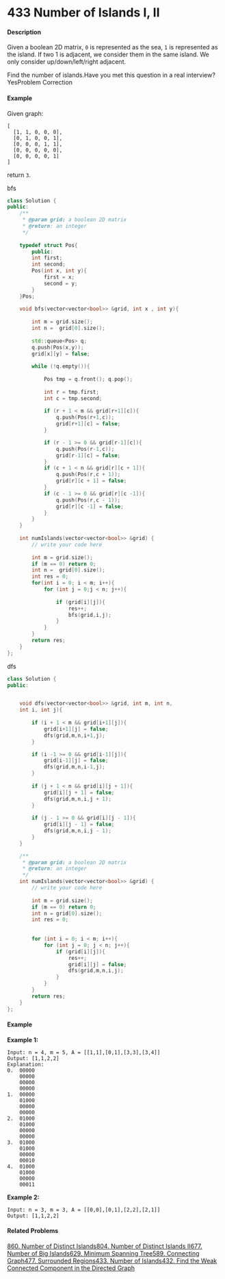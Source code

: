 # 433 Number of Islands I, II

#### Description

Given a boolean 2D matrix, `0` is represented as the sea, `1` is represented as the island. If two 1 is adjacent, we consider them in the same island. We only consider up/down/left/right adjacent.

Find the number of islands.Have you met this question in a real interview?  YesProblem Correction

#### Example

Given graph:

```text
[
  [1, 1, 0, 0, 0],
  [0, 1, 0, 0, 1],
  [0, 0, 0, 1, 1],
  [0, 0, 0, 0, 0],
  [0, 0, 0, 0, 1]
]
```

return `3`.

bfs

```cpp
class Solution {
public:
    /**
     * @param grid: a boolean 2D matrix
     * @return: an integer
     */
     
    typedef struct Pos{
        public:
        int first;
        int second;
        Pos(int x, int y){
            first = x;
            second = y;
        }
    }Pos;
    
    void bfs(vector<vector<bool>> &grid, int x , int y){
        
        int m = grid.size();
        int n =  grid[0].size();
        
        std::queue<Pos> q;
        q.push(Pos(x,y));
        grid[x][y] = false;
        
        while (!q.empty()){
            
            Pos tmp = q.front(); q.pop();
            
            int r = tmp.first;
            int c = tmp.second;
            
            if (r + 1 < m && grid[r+1][c]){
                q.push(Pos(r+1,c));
                grid[r+1][c] = false;
            }

            if (r - 1 >= 0 && grid[r-1][c]){
                q.push(Pos(r-1,c));
                grid[r-1][c] = false;
            }
            if (c + 1 < n && grid[r][c + 1]){
                q.push(Pos(r,c + 1));
                grid[r][c + 1] = false;
            }
            if (c - 1 >= 0 && grid[r][c -1]){
                q.push(Pos(r,c - 1));
                grid[r][c -1] = false;
            }
        }
    }
     
    int numIslands(vector<vector<bool>> &grid) {
        // write your code here
        
        int m = grid.size();
        if (m == 0) return 0;
        int n =  grid[0].size();
        int res = 0;
        for(int i = 0; i < m; i++){
            for (int j = 0;j < n; j++){
                
                if (grid[i][j]){
                    res++;
                    bfs(grid,i,j);
                }
            }
        }
        return res;
    }
};
```

dfs

```cpp
class Solution {
public:


    void dfs(vector<vector<bool>> &grid, int m, int n,
    int i, int j){
    
        if (i + 1 < m && grid[i+1][j]){
            grid[i+1][j] = false;
            dfs(grid,m,n,i+1,j);
        }

        if (i -1 >= 0 && grid[i-1][j]){
            grid[i-1][j] = false;
            dfs(grid,m,n,i-1,j);
        }
        
        if (j + 1 < n && grid[i][j + 1]){
            grid[i][j + 1] = false;
            dfs(grid,m,n,i,j + 1);
        }
        
        if (j - 1 >= 0 && grid[i][j - 1]){
            grid[i][j - 1] = false;
            dfs(grid,m,n,i,j - 1);
        }
    }

    /**
     * @param grid: a boolean 2D matrix
     * @return: an integer
     */
    int numIslands(vector<vector<bool>> &grid) {
        // write your code here
        
        int m = grid.size();
        if (m == 0) return 0;
        int n = grid[0].size();
        int res = 0;
        
        
        for (int i = 0; i < m; i++){
            for (int j = 0; j < n; j++){
                if (grid[i][j]){
                    res++;
                    grid[i][j] = false;
                    dfs(grid,m,n,i,j);
                }
            }
        }
        return res;
    }
};
```



#### Example

**Example 1:**

```text
Input: n = 4, m = 5, A = [[1,1],[0,1],[3,3],[3,4]]
Output: [1,1,2,2]
Explanation:
0.  00000
    00000
    00000
    00000
1.  00000
    01000
    00000
    00000
2.  01000
    01000
    00000
    00000
3.  01000
    01000
    00000
    00010
4.  01000
    01000
    00000
    00011
```

**Example 2:**

```text
Input: n = 3, m = 3, A = [[0,0],[0,1],[2,2],[2,1]]
Output: [1,1,2,2]
```

#### Related Problems

[860. Number of Distinct Islands](https://www.lintcode.com/problem/number-of-distinct-islands)[804. Number of Distinct Islands II](https://www.lintcode.com/problem/number-of-distinct-islands-ii)[677. Number of Big Islands](https://www.lintcode.com/problem/number-of-big-islands)[629. Minimum Spanning Tree](https://www.lintcode.com/problem/minimum-spanning-tree)[589. Connecting Graph](https://www.lintcode.com/problem/connecting-graph)[477. Surrounded Regions](https://www.lintcode.com/problem/surrounded-regions)[433. Number of Islands](https://www.lintcode.com/problem/number-of-islands)[432. Find the Weak Connected Component in the Directed Graph](https://www.lintcode.com/problem/find-the-weak-connected-component-in-the-directed-graph)



